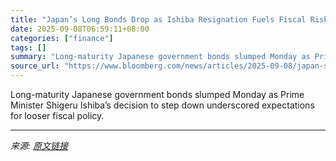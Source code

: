 ```yaml
---
title: "Japan’s Long Bonds Drop as Ishiba Resignation Fuels Fiscal Risk"
date: 2025-09-08T06:59:11+08:00
categories: ["finance"]
tags: []
summary: "Long-maturity Japanese government bonds slumped Monday as Prime Minister Shigeru Ishiba’s decision to step down underscored expectations for looser fiscal policy."
source_url: "https://www.bloomberg.com/news/articles/2025-09-08/japan-s-long-bonds-drop-as-ishiba-resignation-fuels-fiscal-risk"
---
```


Long-maturity Japanese government bonds slumped Monday as Prime Minister Shigeru Ishiba’s decision to step down underscored expectations for looser fiscal policy.

---

*来源: [原文链接](https://www.bloomberg.com/news/articles/2025-09-08/japan-s-long-bonds-drop-as-ishiba-resignation-fuels-fiscal-risk)*
